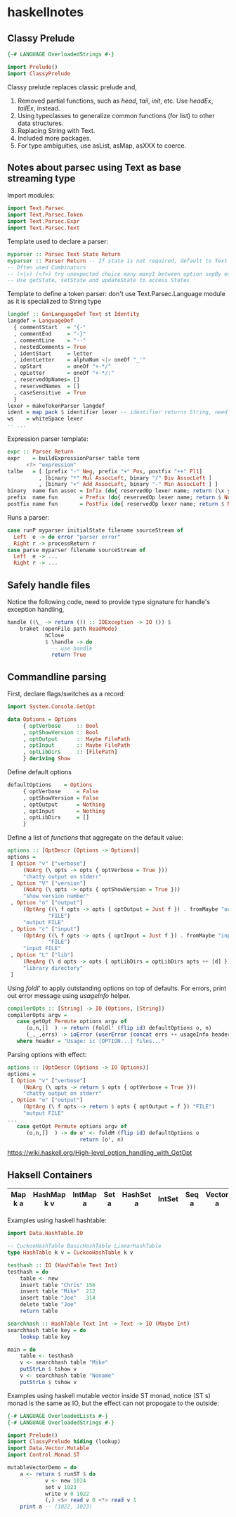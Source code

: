 # haskellnotes
## Classy Prelude
```haskell
{-# LANGUAGE OverloadedStrings #-}

import Prelude()
import ClassyPrelude
```

Classy prelude replaces classic prelude and,

1. Removed partial functions, such as *head*, *tail*, *init*, etc. Use *headEx*, *tailEx*, instead.
2. Using typeclasses to generalize common functions (for list) to other data structures.
3. Replacing String with Text.
4. Included more packages.
5. For type ambiguities, use asList, asMap, asXXX to coerce.

## Notes about parsec using Text as base streaming type

Import modules:

```haskell
import Text.Parsec
import Text.Parsec.Token
import Text.Parsec.Expr
import Text.Parsec.Text
```

Template used to declare a parser:

```haskell
myparser :: Parsec Text State Return
myparser :: Parser Return -- If state is not required, default to Text type
-- Often used Combinators
-- (<|>) (<?>) try unexpected choice many many1 between option sepBy endBy eof ...
-- Use getState, setState and updateState to access States
```

Template to define a token parser: don't use Text.Parsec.Language module as it is specialized to String type

```haskell
langdef :: GenLanguageDef Text st Identity
langdef = LanguageDef
  { commentStart   = "{-"
  , commentEnd     = "-}"
  , commentLine    = "--"
  , nestedComments = True
  , identStart     = letter
  , identLetter    = alphaNum <|> oneOf "_'"
  , opStart        = oneOf "+-*/"
  , opLetter       = oneOf "+-*/:"
  , reservedOpNames= []
  , reservedNames  = []
  , caseSensitive  = True
  }
lexer = makeTokenParser langdef
ident = map pack $ identifier lexer -- identifier returns String, need to pack it
ws    = whiteSpace lexer
-- ...
```

Expression parser template:
```haskell
expr :: Parser Return
expr    = buildExpressionParser table term
      <?> "expression"
talbe   = [ [prefix "-" Neg, prefix "+" Pos, postfix "++" Pl1]
          , [binary "*" Mul AssocLeft, binary "/" Div AssocLeft ]
          , [binary "+" Add AssocLeft, binary "-" Min AssocLeft ] ]
binary  name fun assoc = Infix (do{ reservedOp lexer name; return (\x y -> Node fun [x,y])}) assoc
prefix  name fun       = Prefix (do{ reservedOp lexer name; return $ Node fun . (:[])})
postfix name fun       = Postfix (do{ reservedOp lexer name; return $ Node fun . (:[])})
```

Runs a parser:

```haskell
case runP myparser initialState filename sourceStream of
  Left  e -> do error "parser error"
  Right r -> processReturn r
case parse myparser filename sourceStream of
  Left  e -> ...
  Right r -> ...
```

## Safely handle files

Notice the following code, need to provide type signature for handle's exception handling,
```haskell
handle ((\_ -> return ()) :: IOException -> IO ()) $
    braket (openFile path ReadMode)
            hClose
            $ \handle -> do
              -- use handle
              return True
```

## Commandline parsing

First, declare flags/switches as a record:
```haskell
import System.Console.GetOpt

data Options = Options
     { optVerbose     :: Bool
     , optShowVersion :: Bool
     , optOutput      :: Maybe FilePath
     , optInput       :: Maybe FilePath
     , optLibDirs     :: [FilePath]
     } deriving Show
```

Define default options
```haskell
defaultOptions    = Options
     { optVerbose     = False
     , optShowVersion = False
     , optOutput      = Nothing
     , optInput       = Nothing
     , optLibDirs     = []
     }
```

Define a list of *functions* that aggregate on the default value:

```haskell
options :: [OptDescr (Options -> Options)]
options =
 [ Option "v" ["verbose"]
     (NoArg (\ opts -> opts { optVerbose = True }))
     "chatty output on stderr"
 , Option "V" ["version"]
     (NoArg (\ opts -> opts { optShowVersion = True }))
     "show version number"
 , Option "o" ["output"]
     (OptArg ((\ f opts -> opts { optOutput = Just f }) . fromMaybe "output")
             "FILE")
     "output FILE"
 , Option "c" ["input"]
     (OptArg ((\ f opts -> opts { optInput = Just f }) . fromMaybe "input")
             "FILE")
     "input FILE"
 , Option "L" ["lib"]
     (ReqArg (\ d opts -> opts { optLibDirs = optLibDirs opts ++ [d] }) "DIR")
     "library directory"
 ]
 ```

Using *foldl'* to apply outstanding options on top of defaults. For errors, print out error message using *usageInfo* helper.

```haskell 
compilerOpts :: [String] -> IO (Options, [String])
compilerOpts argv =
   case getOpt Permute options argv of
      (o,n,[]  ) -> return (foldl' (flip id) defaultOptions o, n)
      (_,_,errs) -> ioError (userError (concat errs ++ usageInfo header options))
   where header = "Usage: ic [OPTION...] files..."
   ```

Parsing options with effect:

```haskell
options :: [OptDescr (Options -> IO Options)]
options =
 [ Option "v" ["verbose"]
     (NoArg (\ opts -> return $ opts { optVerbose = True }))
     "chatty output on stderr"
 , Option "o" ["output"]
     (OptArg (\ f opts -> return $ opts { optOutput = f }) "FILE")
     "output FILE"
...
   case getOpt Permute options argv of
      (o,n,[]  ) -> do o' <- foldM (flip id) defaultOptions o
                       return (o', n)
```
https://wiki.haskell.org/High-level_option_handling_with_GetOpt

## Haksell Containers

|Map k a | HashMap k v | IntMap a | Set a | HashSet a | IntSet | Seq a | Vector a | HashTable a |
|--------|-------------|----------|-------|-----------|--------|-------|----------|-------------|

Examples using haskell hashtable:

```haskell
import Data.HashTable.IO

-- CuckooHashTable BasicHashTable LinearHashTable
type HashTable k v = CuckooHashTable k v

testhash :: IO (HashTable Text Int)
testhash = do
    table <- new
    insert table "Chris" 156
    insert table "Mike"  212
    insert table "Joe"   314
    delete table "Joe"
    return table

searchhash :: HashTable Text Int -> Text -> IO (Maybe Int)
searchhash table key = do
    lookup table key

main = do
    table <- testhash
    v <- searchhash table "Mike"
    putStrLn $ tshow v
    v <- searchhash table "Noname"
    putStrLn $ tshow v
```

Examples using haskell mutable vector inside ST monad, notice (ST s) monad is the same as IO, but the effect can not propogate to the outside:

```haskell
{-# LANGUAGE OverloadedLists #-}
{-# LANGUAGE OverloadedStrings #-}

import Prelude()
import ClassyPrelude hiding (lookup)
import Data.Vector.Mutable
import Control.Monad.ST

mutableVectorDemo = do
    a <- return $ runST $ do
            v <- new 1024
            set v 1023
            write v 0 1022
            (,) <$> read v 0 <*> read v 1
    print a -- (1022, 1023)
```
